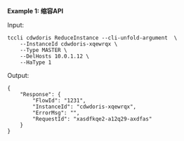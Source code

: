 **Example 1: 缩容API**



Input: 

```
tccli cdwdoris ReduceInstance --cli-unfold-argument  \
    --InstanceId cdwdoris-xqewrqx \
    --Type MASTER \
    --DelHosts 10.0.1.12 \
    --HaType 1
```

Output: 
```
{
    "Response": {
        "FlowId": "1231",
        "InstanceId": "cdwdoris-xqewrqx",
        "ErrorMsg": "",
        "RequestId": "xasdfkqe2-a12q29-axdfas"
    }
}
```

